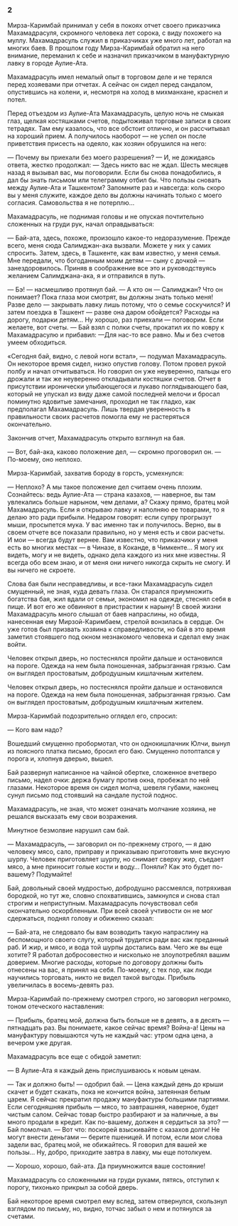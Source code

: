 ### 2

Мирза-Каримбай принимал у себя в покоях отчет своего приказчика Махамадрасуля, скромного человека лет сорока, с виду похожего на муллу.
Махамадрасуль служил в приказчиках уже много лет, работал на многих баев.
В прошлом году Мирза-Каримбай обратил на него внимание, переманил к себе и назначил приказчиком в мануфактурную лавку в городе Аулие-Ата.

Махамадрасуль имел немалый опыт в торговом деле и не терялся перед хозяевами при отчетах.
А сейчас он сидел перед сандалом, опустившись на колени, и, несмотря на холод в михманхане, краснел и потел.

Перед отъездом из Аулие-Ата Махамадрасуль, целую ночь не смыкая глаз, щелкая костяшками счетов, подытоживал торговые записи в своих тетрадях.
Там ему казалось, что все обстоит отлично, и он рассчитывал на хороший прием.
А получилось наоборот — не успел он после приветствия присесть на одеяло, как хозяин обрушился на него:

— Почему вы приехали без моего разрешения?
— И, не дожидаясь ответа, жестко продолжал: — Здесь никто вас не ждал.
Шесть месяцев назад я вызывал вас, мы поговорили.
Если бы снова понадобились, я дал бы знать письмом или телеграмму отбил бы.
Что пользы сновать между Аулие-Ата и Ташкентом?
Запомните раз и навсегда: коль скоро вы у меня служите, каждое дело вы должны начинать только с моего согласия.
Самовольства я не потерплю…

Махамадрасуль, не поднимая головы и не опуская почтительно сложенных на груди рук, начал оправдываться:

— Бай-ата, здесь, похоже, произошло какое-то недоразумение.
Прежде всего, меня сюда Салимджан-ака вызвали.
Можете у них у самих спросить.
Затем, здесь, в Ташкенте, как вам известно, у меня семья.
Мне передали, что богоданным моим детям — сыну с дочкой — занездоровилось.
Приняв в соображение все это и руководствуясь желанием Салимджана-ака, я и отправился в путь.

— Бэ!
— насмешливо протянул бай.
— А кто он — Салимджан?
Что он понимает?
Пока глаза мои смотрят, вы должны знать только меня!
Разве дело — закрывать лавку лишь потому, что о семье соскучился?
И затем поездка в Ташкент — разве она даром обойдется?
Расходы на дорогу, подарки детям…
Ну хорошо, раз приехали — поговорим.
Если желаете, вот счеты.
— Бай взял с полки счеты, прокатил их по ковру к Махамадрасулю и прибавил: —Для нас-то все равно.
Мы и без счетов умеем обходиться.

«Сегодня бай, видно, с левой ноги встал», — подумал Махамадрасуль.
Он некоторое время сидел, низко опустив голову.
Потом провел рукой полбу и начал отчитываться.
Но говорил он уже неуверенно, пальцы его дрожали и так же неуверенно откладывали костяшки счетов.
Отчет в присутствии иронически улыбающегося и лукаво поглядывающего бая, который не упускал из виду даже самой последней мелочи и бросал поминутно ядовитые замечания, проходил не так гладко, как предполагал Махамадрасуль.
Лишь твердая уверенность в правильности своих расчетов помогла ему не растеряться окончательно.

Закончив отчет, Махамадрасуль открыто взглянул на бая.

— Вот, бай-ака, каково положение дел, — скромно проговорил он.
— По-моему, оно неплохо.

Мирза-Каримбай, захватив бороду в горсть, усмехнулся:

— Неплохо?
А мы такое положение дел считаем очень плохим.
Сознайтесь: ведь Аулие-Ата — страна казахов, — наверное, вы там увлекались больше нарыном, чем делами, а?
Скажу прямо, братец мой Махамадрасуль.
Если я открываю лавку и наполняю ее товарами, то я делаю это ради прибыли.
Недаром говорят: если супру прогрызут мыши, просыпется мука.
У вас именно так и получилось.
Верно, вы в своем отчете все показали правильно, но у меня есть и свои расчеты.
И мои — всегда будут вернее.
Вам известно, что приказчики у меня есть во многих местах — в Чиназе, в Коканде, в Чимкенте…
Я могу их видеть, могу и не видеть, однако дела каждого из них мне известны.
Я всегда обо всем знаю, и от меня они ничего никогда скрыть не смогу.
И вы ничего не скроете.

Слова бая были несправедливы, и все-таки Махамадрасуль сидел смущенный, не зная, куда девать глаза.
Он старался приумножить богатства бая, жил вдали от семьи, экономил на одежде, стеснял себя в пище.
И вот его же обвиняют в пристрастии к нарыну!
В своей жизни Махамадрасуль много слышал от баев напраслины, но обида, нанесенная ему Мирзой-Каримбаем, стрелой вонзилась в сердце.
Он уже готов был призвать хозяина к справедливости, но бай в это время заметил стоявшего под окном незнакомого человека и сделал ему знак войти.

Человек открыл дверь, но постеснялся пройти дальше и остановился на пороге.
Одежда на нем была поношенная, забрызганная грязью.
Сам он выглядел простоватым, добродушным кишлачным жителем.

Человек открыл дверь, но постеснялся пройти дальше и остановился на пороге.
Одежда на нем была поношенная, забрызганная грязью.
Сам он выглядел простоватым, добродушным кишлачным жителем.

Мирза-Каримбай подозрительно оглядел его, спросил:

— Кого вам надо?

Вошедший смущенно пробормотал, что он однокишлачник Юлчи, вынул из поясного платка письмо, бросил его баю.
Смущенно потоптался у порога и, хлопнув дверью, вышел.

Бай развернул написанное на чайной обертке, сложенное вчетверо письмо, надел очки: держа бумагу против окна, пробежал по ней глазами.
Некоторое время он сидел молча, шевеля губами, наконец сунул письмо под стоявший на сандале пустой поднос.

Махамадрасуль, не зная, что может означать молчание хозяина, не решался высказать ему свои возражения.

Минутное безмолвие нарушил сам бай.

— Махамадрасуль, — заговорил он по-прежнему строго, — я даю человеку мясо, сало, приправу и приказываю приготовить мне вкусную шурпу.
Человек приготовляет шурпу, но снимает сверху жир, съедает мясо, а мне приносит голые кости и воду…
Поняли?
Как это будет по-вашему?
Подумайте!

Бай, довольный своей мудростью, добродушно рассмеялся, потряхивая бородкой, но тут же, словно спохватившись, замкнулся и снова стал строгим и неприступным.
Махамадрасуль почувствовал себя окончательно оскорбленным.
При всей своей учтивости он не мог сдержаться, поднял голову и обиженно сказал:

— Бай-ата, не следовало бы вам возводить такую напраслину на беспомощного своего слугу, который трудится ради вас как преданный раб.
И жир, и мясо, и вода той шурпы достались вам.
Чего же вы еще хотите?
Я работал добросовестно и нисколько не злоупотреблял вашим доверием.
Многие расходы, которые по договору должны быть отнесены на вас, я принял на себя.
По-моему, с тех пор, как люди научились торговать, никто не видел такой выгоды.
Прибыль увеличилась в восемь-девять раз.

Мирза-Каримбай по-прежнему смотрел строго, но заговорил негромко, тоном отеческого наставления:

— Прибыль, братец мой, должна быть больше не в девять, а в десять — пятнадцать раз.
Вы понимаете, какое сейчас время?
Война-а!
Цены на мануфактуру повышаются чуть не каждый час: утром одна цена, а вечером уже другая.

Махамадрасуль все еще с обидой заметил:

— В Аулие-Ата я каждый день прислушиваюсь к новым ценам.

— Так и должно быть!
— одобрил бай.
— Цена каждый день до крыши скачет и будет скакать, пока не кончится война, затеянная белым царем.
Я сейчас прекратил продажу мануфактуры большими партиями.
Если сегодняшняя прибыль — мясо, то завтрашняя, наверное, будет чистым салом.
Сейчас товар быстро разбирают и за наличные, а вы много продали в кредит.
Как по-вашему, должен я сердиться за это?
— Бай помолчал.
— Вот что: поскорей взыскивайте с казахов долги!
Не могут внести деньгами — берите пшеницей.
И потом, если мои слова задели вас, братец мой, не обижайтесь.
Я говорил для вашей же пользы…
Ну, добро, приходите завтра в лавку, мы еще потолкуем.

— Хорошо, хорошо, бай-ата.
Да приумножится ваше состояние!

Махамадрасуль со сложенными на груди руками, пятясь, отступил к порогу, тихонько прикрыл за собой дверь.

Бай некоторое время смотрел ему вслед, затем отвернулся, скользнул взглядом по письму, но, видно, тотчас забыл о нем и потянулся за счетами.

